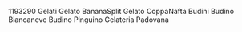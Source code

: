 1193290
Gelati
Gelato BananaSplit
Gelato CoppaNafta
Budini
Budino Biancaneve
Budino Pinguino
Gelateria Padovana
